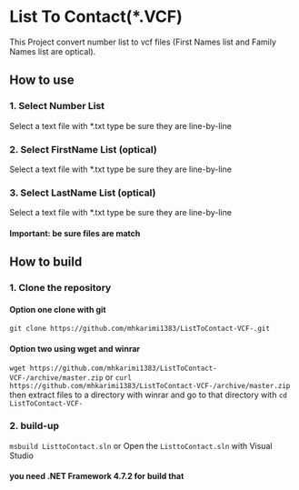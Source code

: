 # List To Contact(*.VCF)
This Project convert number list to vcf files (First Names list and Family Names list are optical).

## How to use
### 1. Select Number List
Select a text file with *.txt type be sure they are line-by-line

### 2. Select FirstName List (optical)
Select a text file with *.txt type be sure they are line-by-line

### 3. Select LastName List (optical)
Select a text file with *.txt type be sure they are line-by-line

#### Important: be sure files are match

## How to build

### 1. Clone the repository

#### Option one clone with git
`git clone https://github.com/mhkarimi1383/ListToContact-VCF-.git`

#### Option two using wget and winrar
`wget https://github.com/mhkarimi1383/ListToContact-VCF-/archive/master.zip`
or
`curl https://github.com/mhkarimi1383/ListToContact-VCF-/archive/master.zip`
then extract files to a directory with winrar
and go to that directory with `cd ListToContact-VCF-`

### 2. build-up
`msbuild ListtoContact.sln`
or
Open the `ListtoContact.sln` with Visual Studio

#### you need .NET Framework 4.7.2 for build that  
